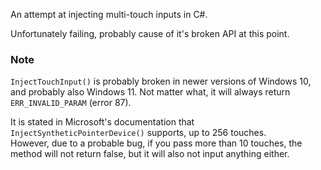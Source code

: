 An attempt at injecting multi-touch inputs in C#.

Unfortunately failing, probably cause of it's broken API at this point.

### Note

`InjectTouchInput()` is probably broken in newer versions of Windows 10, and probably also Windows 11.
Not matter what, it will always return `ERR_INVALID_PARAM` (error 87).

It is stated in Microsoft's documentation that `InjectSyntheticPointerDevice()` supports, up to 256 touches.  
However, due to a probable bug, if you pass more than 10 touches, the method will not return false, but it will also not input anything either.